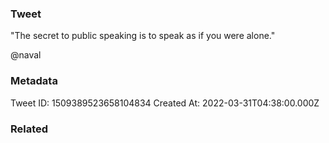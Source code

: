 ### Tweet
"The secret to public speaking is to speak as if you were alone." 

@naval

### Metadata
Tweet ID: 1509389523658104834
Created At: 2022-03-31T04:38:00.000Z

### Related

